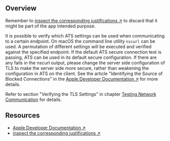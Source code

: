 ## Overview

Remember to [inspect the corresponding justifications ↗](https://developer.apple.com/documentation/security/preventing_insecure_network_connections#3138036) to discard that it might be part of the app intended purpose.

It is possible to verify which ATS settings can be used when communicating to a certain endpoint. On macOS the command line utility `nscurl` can be used. A permutation of different settings will be executed and verified against the specified endpoint. If the default ATS secure connection test is passing, ATS can be used in its default secure configuration. If there are any fails in the nscurl output, please change the server side configuration of TLS to make the server side more secure, rather than weakening the configuration in ATS on the client. See the article "Identifying the Source of Blocked Connections" in the [Apple Developer Documentation ↗](https://developer.apple.com/documentation/security/preventing_insecure_network_connections/identifying_the_source_of_blocked_connections) for more details.

Refer to section "Verifying the TLS Settings" in chapter [Testing Network Communication](https://mas.owasp.org/MASTG/General/0x04f-Testing-Network-Communication#verifying-the-tls-settings) for details.

## Resources

- [Apple Developer Documentation ↗](https://developer.apple.com/documentation/security/preventing_insecure_network_connections/identifying_the_source_of_blocked_connections)
- [inspect the corresponding justifications ↗](https://developer.apple.com/documentation/security/preventing_insecure_network_connections#3138036)
